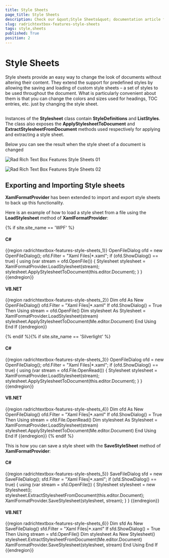 ```yaml
---
title: Style Sheets
page_title: Style Sheets
description: Check our &quot;Style Sheets&quot; documentation article for the RadRichTextBox {{ site.framework_name }} control.
slug: radrichtextbox-features-style-sheets
tags: style,sheets
published: True
position: 2
---
```


# Style Sheets


Style sheets provide an easy way to change the look of documents without altering their content. They extend the support for predefined styles by allowing the saving and loading of custom style sheets – a set of styles to be used throughout the document. What is particularly convenient about them is that you can change the colors and sizes used for headings, TOC entries, etc. just by changing the style sheet.

## 

Instances of the __Stylesheet__ class contain __StyleDefinitions__ and __ListStyles__. The class also exposes the __ApplyStylesheetToDocument__ and __ExtractStylesheetFromDocument__ methods used respectively for applying and extracting a style sheet.
        

Below you can see the result when the style sheet of a document is changed

![Rad Rich Text Box Features Style Sheets 01](images/RadRichTextBox_Features_Style_Sheets_01.png)

![Rad Rich Text Box Features Style Sheets 02](images/RadRichTextBox_Features_Style_Sheets_02.png)

## Exporting and Importing Style sheets

__XamlFormatProvider__ has been extended to import and export style sheets to back up this functionality.
        

Here is an example of how to load a style sheet from a file using the __LoadStylesheet__ method of __XamlFormatProvider__:

{% if site.site_name == 'WPF' %}
#### __C#__

{{region radrichtextbox-features-style-sheets_1}}
    OpenFileDialog ofd = new OpenFileDialog();
    ofd.Filter = "Xaml Files|*.xaml";
    if (ofd.ShowDialog() == true)
    {
        using (var stream = ofd.OpenFile())
        {
            Stylesheet stylesheet = XamlFormatProvider.LoadStylesheet(stream);
            stylesheet.ApplyStylesheetToDocument(this.editor.Document);
        }
    }
{{endregion}}



#### __VB.NET__

{{region radrichtextbox-features-style-sheets_2}}
    Dim ofd As New OpenFileDialog()
    ofd.Filter = "Xaml Files|*.xaml"
    If ofd.ShowDialog() = True Then
	    Using stream = ofd.OpenFile()
    Dim stylesheet As Stylesheet = XamlFormatProvider.LoadStylesheet(stream)
		    stylesheet.ApplyStylesheetToDocument(Me.editor.Document)
	    End Using
    End If
{{endregion}}

{% endif %}{% if site.site_name == 'Silverlight' %}

#### __C#__

{{region radrichtextbox-features-style-sheets_3}}
    OpenFileDialog ofd = new OpenFileDialog();
    ofd.Filter = "Xaml Files|*.xaml";
    if (ofd.ShowDialog() == true)
    {
        using (var stream = ofd.File.OpenRead())
        {
            Stylesheet stylesheet = XamlFormatProvider.LoadStylesheet(stream);
            stylesheet.ApplyStylesheetToDocument(this.editor.Document);
        }
    }
{{endregion}}



#### __VB.NET__

{{region radrichtextbox-features-style-sheets_4}}
    Dim ofd As New OpenFileDialog()
    ofd.Filter = "Xaml Files|*.xaml"
    If ofd.ShowDialog() = True Then
	    Using stream = ofd.File.OpenRead()
    Dim stylesheet As Stylesheet = XamlFormatProvider.LoadStylesheet(stream)
		    stylesheet.ApplyStylesheetToDocument(Me.editor.Document)
	    End Using
    End If
{{endregion}}
{% endif %}

This is how you can save a style sheet with the __SaveStyleSheet__ method of __XamlFormatProvider__:
        

#### __C#__

{{region radrichtextbox-features-style-sheets_5}}
    SaveFileDialog sfd = new SaveFileDialog();
    sfd.Filter = "Xaml Files|\*.xaml";
    if (sfd.ShowDialog() == true)
    {
        using (var stream = sfd.OpenFile())
        {
            Stylesheet stylesheet = new Stylesheet();
            stylesheet.ExtractStylesheetFromDocument(this.editor.Document);
            XamlFormatProvider.SaveStylesheet(stylesheet, stream);
        }
    }
{{endregion}}



#### __VB.NET__

{{region radrichtextbox-features-style-sheets_6}}
    Dim sfd As New SaveFileDialog()
    sfd.Filter = "Xaml Files|\*.xaml"
    If sfd.ShowDialog() = True Then
	    Using stream = sfd.OpenFile()
    Dim stylesheet As New Stylesheet()
		    stylesheet.ExtractStylesheetFromDocument(Me.editor.Document)
		    XamlFormatProvider.SaveStylesheet(stylesheet, stream)
	    End Using
    End If
{{endregion}}


